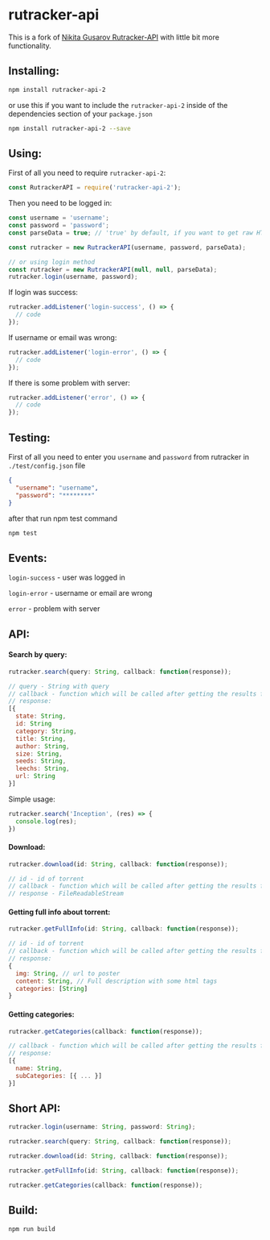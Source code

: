 # rutracker-api
This is a fork of [Nikita Gusarov Rutracker-API](https://github.com/nikityy/Rutracker-API) with little bit more functionality.


## Installing:

```bash
npm install rutracker-api-2
```
or use this if you want to include the `rutracker-api-2` inside of the dependencies section of your `package.json`
```bash
npm install rutracker-api-2 --save
```


## Using:

First of all you need to require `rutracker-api-2`:

```javascript
const RutrackerAPI = require('rutracker-api-2');
```

Then you need to be logged in:

```javascript
const username = 'username';
const password = 'password';
const parseData = true; // 'true' by default, if you want to get raw HTML instead of object, you need to use 'false'

const rutracker = new RutrackerAPI(username, password, parseData);

// or using login method
const rutracker = new RutrackerAPI(null, null, parseData);
rutracker.login(username, password);
```

If login was success:
```javascript
rutracker.addListener('login-success', () => {
  // code
});
```

If username or email was wrong:
```javascript
rutracker.addListener('login-error', () => {
  // code
});
```

If there is some problem with server:
```javascript
rutracker.addListener('error', () => {
  // code
});
```

## Testing:
First of all you need to enter you `username` and `password` from rutracker in `./test/config.json` file
```json
{
  "username": "username",
  "password": "********"
}
```

after that run npm test command
```bash
npm test
```

## Events:

`login-success` - user was logged in

`login-error` - username or email are wrong

`error` - problem with server


## API:

#### Search by query:
```javascript
rutracker.search(query: String, callback: function(response));
```
```javascript
// query - String with query
// callback - function which will be called after getting the results from server and those results will be provided inside this function
// response:
[{
  state: String,
  id: String
  category: String,
  title: String,
  author: String,
  size: String,
  seeds: String,
  leechs: String,
  url: String
}]
```

Simple usage:

```javascript
rutracker.search('Inception', (res) => {
  console.log(res);
})
```

#### Download:
```javascript
rutracker.download(id: String, callback: function(response));
```
```javascript
// id - id of torrent
// callback - function which will be called after getting the results from server and those results will be provided inside this function
// response - FileReadableStream
```


#### Getting full info about torrent:

```javascript
rutracker.getFullInfo(id: String, callback: function(response));
```
```javascript
// id - id of torrent
// callback - function which will be called after getting the results from server and those results will be provided inside this function
// response:
{
  img: String, // url to poster
  content: String, // Full description with some html tags
  categories: [String]
}
```

#### Getting categories:
```javascript
rutracker.getCategories(callback: function(response));
```
```javascript
// callback - function which will be called after getting the results from server and those results will be provided inside this function
// response:
[{
  name: String,
  subCategories: [{ ... }]
}]
```

## Short API:
```javascript
rutracker.login(username: String, password: String);
```
```javascript
rutracker.search(query: String, callback: function(response));
```
```javascript
rutracker.download(id: String, callback: function(response));
```
```javascript
rutracker.getFullInfo(id: String, callback: function(response));
```
```javascript
rutracker.getCategories(callback: function(response));
```

## Build:

```bash
npm run build
```
